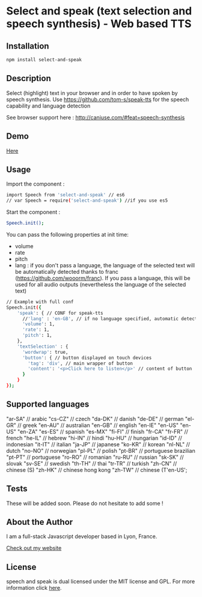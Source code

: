Select and speak (text selection and speech synthesis) - Web based TTS
===

## Installation

```bash
npm install select-and-speak
```

## Description

Select (highlight) text in your browser and in order to have spoken by speech synthesis. Use https://github.com/tom-s/speak-tts for the speech capability and language detection

See browser support here : http://caniuse.com/#feat=speech-synthesis

## Demo

[Here](http://experiments.thomschell.com/select-and-speak/demo/dist)

## Usage

Import the component :

```bash
import Speech from 'select-and-speak' // es6
// var Speech = require('select-and-speak') //if you use es5
```

Start the component :
```bash
Speech.init();
```

You can pass the following properties at init time:
- volume
- rate
- pitch
- lang : if you don't pass a language, the language of the selected text will be automatically detected thanks to franc (https://github.com/wooorm/franc). If you pass a language, this will be used for all audio outputs (nevertheless the language of the selected text)

```bash
// Example with full conf
Speech.init({
    'speak': { // CONF for speak-tts
      //'lang' : 'en-GB', // if no language specified, automatic detection will be done
      'volume': 1,
      'rate': 1,
      'pitch': 1,
    },
    'textSelection' : {
      'wordwrap': true,
      'button': { // button displayed on touch devices
        'tag': 'div', // main wrapper of button
        'content': '<p>Click here to listen</p>' // content of button
      }
    }
});
```

## Supported languages
  "ar-SA" // arabic
  "cs-CZ" // czech
  "da-DK" // danish
  "de-DE" // german
  "el-GR" // greek
  "en-AU" // australian
  "en-GB" // english
  "en-IE"
  "en-US"
  "en-US"
  "en-ZA"
  "es-ES" // spanish
  "es-MX"
  "fi-FI" // finish
  "fr-CA"
  "fr-FR" // french
  "he-IL" // hebrew
  "hi-IN" // hindi
  "hu-HU" // hungarian
  "id-ID" // indonesian
  "it-IT" // italian
  "ja-JP" // japanese
  "ko-KR" // korean
  "nl-NL" // dutch
  "no-NO" // norwegian
  "pl-PL" // polish
  "pt-BR" // portuguese brazilian
  "pt-PT" // portuguese
  "ro-RO" // romanian
  "ru-RU" // russian
  "sk-SK" // slovak
  "sv-SE" // swedish
  "th-TH" // thai
  "tr-TR" // turkish
  "zh-CN" // chinese (S)
  "zh-HK" // chinese hong kong
  "zh-TW" // chinese (T'en-US';


## Tests

These will be added soon. Please do not hesitate to add some !

## About the Author

I am a full-stack Javascript developer based in Lyon, France.

[Check out my website](http://www.thomschell.com)

## License

speech and speak is dual licensed under the MIT license and GPL.
For more information click [here](https://opensource.org/licenses/MIT).
